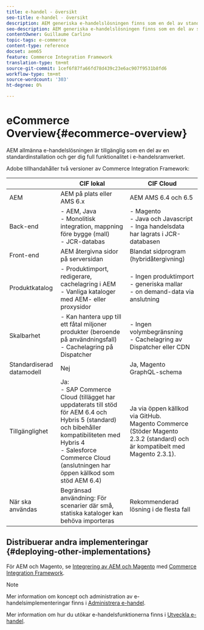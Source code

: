 ```yaml
---
title: e-handel - översikt
seo-title: e-handel - översikt
description: AEM generiska e-handelslösningen finns som en del av standardinstallationen och ger dig full funktionalitet i e-handelsramverket.
seo-description: AEM generiska e-handelslösningen finns som en del av standardinstallationen och ger dig full funktionalitet i e-handelsramverket.
contentOwner: Guillaume Carlino
topic-tags: e-commerce
content-type: reference
docset: aem65
feature: Commerce Integration Framework
translation-type: tm+mt
source-git-commit: 1cef6f87fa66fd78d439c23e6ac907f9531b8fd6
workflow-type: tm+mt
source-wordcount: '303'
ht-degree: 0%

---
```


# eCommerce Overview{#ecommerce-overview}

AEM allmänna e-handelslösningen är tillgänglig som en del av en standardinstallation och ger dig full funktionalitet i e-handelsramverket.

Adobe tillhandahåller två versioner av Commerce Integration Framework:

|  | CIF lokal | CIF Cloud |
|-------------------------|--------------------------------------------------------------------------------------------------------------------------------------------------------------------------------------------------------|------------------------------------------------------------------------------------------------------------------------|
| AEM | AEM på plats eller AMS 6.x | AEM AMS 6.4 och 6.5 |
| Back-end | - AEM, Java <br> - Monolitisk integration, mappning före bygge (mall)<br> - JCR-databas | - Magento <br>- Java och Javascript <br>- Inga handelsdata har lagrats i JCR-databasen |
| Front-end | AEM återgivna sidor på serversidan | Blandat sidprogram (hybridåtergivning) |
| Produktkatalog | - Produktimport, redigerare, cachelagring i AEM <br>- Vanliga kataloger med AEM- eller proxysidor | - Ingen produktimport <br>- generiska mallar <br>- on demand-data via anslutning |
| Skalbarhet | - Kan hantera upp till ett fåtal miljoner produkter (beroende på användningsfall) <br> - Cachelagring på Dispatcher | - Ingen volymbegränsning <br>- Cachelagring av Dispatcher eller CDN |
| Standardiserad datamodell | Nej | Ja, Magento GraphQL-schema |
| Tillgänglighet | Ja:<br> - SAP Commerce Cloud (tillägget har uppdaterats till stöd för AEM 6.4 och Hybris 5 (standard) och bibehåller kompatibiliteten med Hybris 4 <br>- Salesforce Commerce Cloud (anslutningen har öppen källkod som stöd AEM 6.4) | Ja via öppen källkod via GitHub. <br> Magento Commerce (Stöder Magento 2.3.2 (standard) och är kompatibelt med Magento 2.3.1). |
| När ska användas | Begränsad användning: För scenarier där små, statiska kataloger kan behöva importeras | Rekommenderad lösning i de flesta fall |


## Distribuerar andra implementeringar {#deploying-other-implementations}

För AEM och Magento, se [Integrering av AEM och Magento](https://www.adobe.io/apis/experiencecloud/commerce-integration-framework/integrations.html#!AdobeDocs/commerce-cif-documentation/master/integrations/02-AEM-Magento.md) med [Commerce Integration Framework](https://www.adobe.io/apis/experiencecloud/commerce-integration-framework/integrations.html).

>[!NOTE]
>
>Mer information om koncept och administration av e-handelsimplementeringar finns i [Administrera e-handel](/help/commerce/cif-classic/administering/ecommerce.md).
>
>Mer information om hur du utökar e-handelsfunktionerna finns i [Utveckla e-handel](/help/commerce/cif-classic/developing/ecommerce.md).

